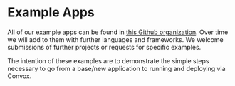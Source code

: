 # Example Apps

All of our example apps can be found in [this Github organization](https://github.com/convox-examples/).  Over time we will add to them with further languages and frameworks.  We welcome submissions of further projects or requests for specific examples.

The intention of these examples are to demonstrate the simple steps necessary to go from a base/new application to running and deploying via Convox.
